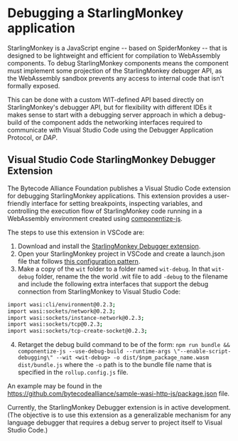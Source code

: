 # Debugging a StarlingMonkey application

StarlingMonkey is a JavaScript engine -- based on  SpiderMonkey -- that is designed to be lightweight and efficient for compilation to WebAssembly components. To debug StarlingMonkey components means the component must implement some projection of the StarlingMonkey debugger API, as the WebAssembly sandbox prevents any access to internal code that isn't formally exposed.

This can be done with a custom WIT-defined API based directly on StarlingMonkey's debugger API, but for flexibility with different IDEs it makes sense to start with a debugging server approach in which a debug-build of the component adds the networking interfaces required to communicate with Visual Studio Code using the Debugger Application Protocol, or _DAP_. 

## Visual Studio Code StarlingMonkey Debugger Extension

The Bytecode Alliance Foundation publishes a Visual Studio Code extension for debugging StarlingMonkey applications. This extension provides a user-friendly interface for setting breakpoints, inspecting variables, and controlling the execution flow of StarlingMonkey code running in a WebAssembly environment created using [componentize-js](https://github.com/bytecodealliance/componentize-js). 

The steps to use this extension in VSCode are:
1. Download and install the [StarlingMonkey Debugger extension](https://marketplace.visualstudio.com/items?itemName=BytecodeAlliance.starlingmonkey-debugger). 
2. Open your StarlingMonkey project in VSCode and create a launch.json file that follows [this configuration pattern](https://marketplace.visualstudio.com/items?itemName=BytecodeAlliance.starlingmonkey-debugger#running-content).
3. Make a copy of the `wit` folder to a folder named `wit-debug`. In that `wit-debug` folder, rename the the world .wit file to add `-debug` to the filename and include the following extra interfaces that support the debug connection from StarlingMonkey to Visual Studio Code:
```bash
import wasi:cli/environment@0.2.3;
import wasi:sockets/network@0.2.3;
import wasi:sockets/instance-network@0.2.3;
import wasi:sockets/tcp@0.2.3;
import wasi:sockets/tcp-create-socket@0.2.3;
```
4. Retarget the debug build command to be of the form: `npm run bundle && componentize-js --use-debug-build --runtime-args \"--enable-script-debugging\" --wit <wit-debug> -o dist/$npm_package_name.wasm dist/bundle.js` where the `-o` path is to the bundle file name that is specified in the `rollup.config.js` file. 

An example may be found in the https://github.com/bytecodealliance/sample-wasi-http-js/package.json file.

Currently, the StarlingMonkey Debugger extension is in active development. (The objective is to use this extension as a generalizable mechanism for any language debugger that requires a debug server to project itself to Visual Studio Code.)